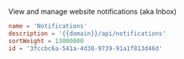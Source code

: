 View and manage website notifications (aka Inbox)

```toml
name = 'Notifications'
description = '{{domain}}/api/notifications'
sortWeight = 13000000
id = '3fccbc6a-541a-4d38-9739-91a1f813d46d'
```
